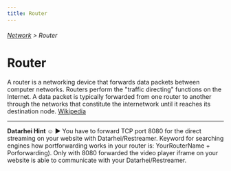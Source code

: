 ```yaml
---
title: Router
---
```

###### [Network](../wiki/network-technology.html) > Router

# Router

A router is a networking device that forwards data packets between computer networks. Routers perform the "traffic directing" functions on the Internet. A data packet is typically forwarded from one router to another through the networks that constitute the internetwork until it reaches its destination node. <a href="https://en.wikipedia.org/wiki/Router_(computing)" target="_blank">Wikipedia</a>  

---  
**Datarhei Hint ☺** ► You have to forward TCP port 8080 for the direct streaming on your website with Datarhei/Restreamer. Keyword for searching engines how portforwarding works in your router is: YourRouterName + Porforwarding). Only with 8080 forwarded the video player iframe on your website is able to communicate with your Datarhei/Restreamer.
